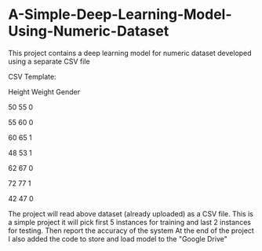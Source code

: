 # A-Simple-Deep-Learning-Model-Using-Numeric-Dataset
This project contains a deep learning model for numeric dataset developed using  a separate CSV file

CSV Template:

Height	Weight	Gender

50	55	0

55	60	0

60	65	1

48	53	1

62	67	0

72	77	1

42	47	0

The project will read above dataset (already uploaded) as a CSV file. This is a simple project it will pick first 5 instances for training and last 2 instances for testing.
Then report the accuracy of the system
At the end of the project I also added the code to store and load model to the "Google Drive"
